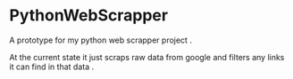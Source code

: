 # PythonWebScrapper
A prototype for my python web scrapper project . 


At the current state it just scraps raw data from google and filters any links it can find in that data . 
